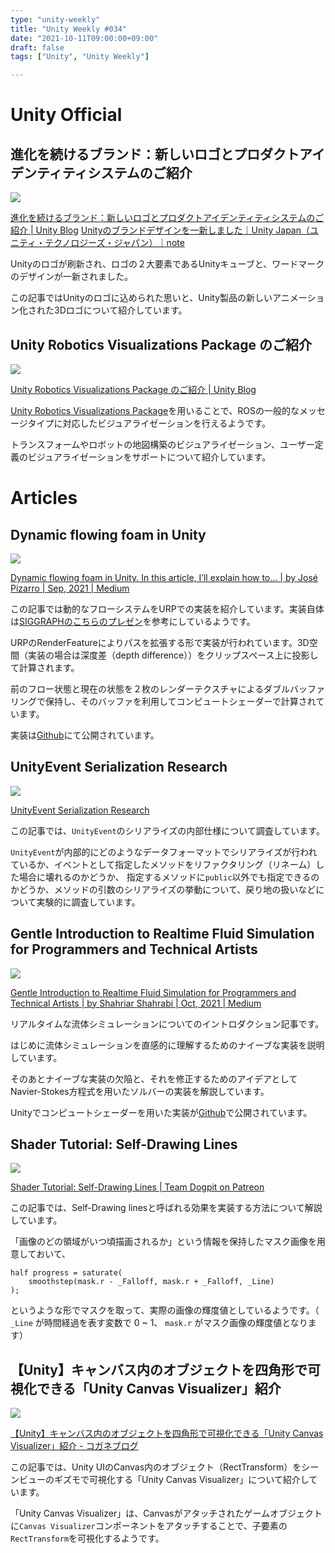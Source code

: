 ```yaml
---
type: "unity-weekly"
title: "Unity Weekly #034"
date: "2021-10-11T09:00:00+09:00"
draft: false
tags: ["Unity", "Unity Weekly"]

---
```


# Unity Official

## 進化を続けるブランド：新しいロゴとプロダクトアイデンティティシステムのご紹介

![](./Header-Oct-5.jpg)

[進化を続けるブランド：新しいロゴとプロダクトアイデンティティシステムのご紹介 | Unity Blog](https://blog.unity.com/ja/news/say-hello-to-our-new-logo-and-product-identity-system)
[Unityのブランドデザインを一新しました｜Unity Japan（ユニティ・テクノロジーズ・ジャパン）｜note](https://note.com/unityjapan/n/n6b3b6c1f52f4)

Unityのロゴが刷新され、ロゴの２大要素であるUnityキューブと、ワードマークのデザインが一新されました。

この記事ではUnityのロゴに込められた思いと、Unity製品の新しいアニメーション化された3Dロゴについて紹介しています。


## Unity Robotics Visualizations Package のご紹介

![](./bloghero2.jpg)

[Unity Robotics Visualizations Package のご紹介 | Unity Blog](https://blog.unity.com/ja/manufacturing/introducing-unity-robotics-visualizations-package)

[Unity Robotics Visualizations Package](https://github.com/Unity-Technologies/Unity-Robotics-Hub)を用いることで、ROSの一般的なメッセージタイプに対応したビジュアライゼーションを行えるようです。

トランスフォームやロボットの地図構築のビジュアライゼーション、ユーザー定義のビジュアライゼーションをサポートについて紹介しています。


# Articles

## Dynamic flowing foam in Unity

![](./1_q77x4DlGdD9Psp-kGjfi4A.gif)

[Dynamic flowing foam in Unity. In this article, I’ll explain how to… | by José Pizarro | Sep, 2021 | Medium](https://medium.com/@jmprocco/dynamic-flowing-foam-in-unity-11811775043e)

この記事では動的なフローシステムをURPでの実装を紹介しています。実装自体は[SIGGRAPHのこちらのプレゼン](https://dl.acm.org/doi/10.1145/3214745.3214820)を参考にしているようです。

URPのRenderFeatureによりパスを拡張する形で実装が行われています。3D空間（実装の場合は深度差（depth difference））をクリップスペース上に投影して計算されます。

前のフロー状態と現在の状態を２枚のレンダーテクスチャによるダブルバッファリングで保持し、そのバッファを利用してコンピュートシェーダーで計算されています。

実装は[Github](https://github.com/JoseMiguelPizarro/DynamicFlowingFoam)にて公開されています。

## UnityEvent Serialization Research

![](./image-5.png)

[UnityEvent Serialization Research](https://gametorrahod.com/unityevent-serialization-research/)

この記事では、`UnityEvent`のシリアライズの内部仕様について調査しています。

`UnityEvent`が内部的にどのようなデータフォーマットでシリアライズが行われているか、イベントとして指定したメソッドをリファクタリング（リネーム）した場合に壊れるのかどうか、
指定するメソッドに`public`以外でも指定できるのかどうか、メソッドの引数のシリアライズの挙動について、戻り地の扱いなどについて実験的に調査しています。


## Gentle Introduction to Realtime Fluid Simulation for Programmers and Technical Artists

![](./1_9O1Yj7qMYtR4bYS8chmm3w.jpg)

[Gentle Introduction to Realtime Fluid Simulation for Programmers and Technical Artists | by Shahriar Shahrabi | Oct, 2021 | Medium](https://shahriyarshahrabi.medium.com/gentle-introduction-to-fluid-simulation-for-programmers-and-technical-artists-7c0045c40bac)

リアルタイムな流体シミュレーションについてのイントロダクション記事です。

はじめに流体シミュレーションを直感的に理解するためのナイーブな実装を説明しています。

そのあとナイーブな実装の欠陥と、それを修正するためのアイデアとしてNavier-Stokes方程式を用いたソルバーの実装を解説しています。

Unityでコンピュートシェーダーを用いた実装が[Github](https://github.com/IRCSS/Compute-Shaders-Fluid-Dynamic-)で公開されています。


## Shader Tutorial: Self-Drawing Lines

![](./auto-squiggle.gif)

[Shader Tutorial: Self-Drawing Lines | Team Dogpit on Patreon](https://www.patreon.com/posts/56602776)

この記事では、Self-Drawing linesと呼ばれる効果を実装する方法について解説しています。

「画像のどの領域がいつ頃描画されるか」という情報を保持したマスク画像を用意しておいて、

```
half progress = saturate(
    smoothstep(mask.r - _Falloff, mask.r + _Falloff, _Line)
);
```

というような形でマスクを取って、実際の画像の輝度値としているようです。（ `_Line` が時間経過を表す変数で 0 ~ 1、 `mask.r` がマスク画像の輝度値となります）


## 【Unity】キャンバス内のオブジェクトを四角形で可視化できる「Unity Canvas Visualizer」紹介

![](./20210921110429.png)

[【Unity】キャンバス内のオブジェクトを四角形で可視化できる「Unity Canvas Visualizer」紹介 - コガネブログ](https://baba-s.hatenablog.com/entry/2021/10/06/090000)

この記事では、Unity UIのCanvas内のオブジェクト（RectTransform）をシーンビューのギズモで可視化する「Unity Canvas Visualizer」について紹介しています。

「Unity Canvas Visualizer」は、Canvasがアタッチされたゲームオブジェクトに`Canvas Visualizer`コンポーネントをアタッチすることで、子要素の`RectTransform`を可視化するようです。

